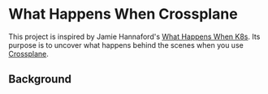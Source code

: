 # What Happens When Crossplane

This project is inspired by Jamie Hannaford's [What Happens When K8s](https://github.com/jamiehannaford/what-happens-when-k8s). Its purpose is to uncover what happens behind the scenes when you use [Crossplane](https://crossplane.io/).

## Background